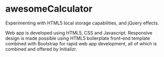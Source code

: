 # awesomeCalculator


Experimenting with HTML5 local storage capabilities, and jQuery effects.

Web app is developed using HTML5, CSS and Javascript.  Responsive design is made possible using 
HTML5 boilerplate front-end template combined with Bootstrap for rapid web app development, all of which is combined and offered
by Initializr.

